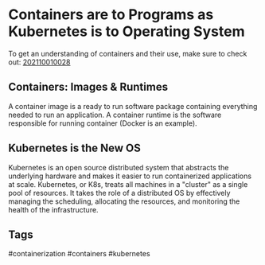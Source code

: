 # Containers are to Programs as Kubernetes is to Operating System
To get an understanding of containers and their use, make sure to check out:
[202110010028](../202110010028)

## Containers: Images & Runtimes
A container image is a ready to run software package containing everything
needed to run an application. A container runtime is the software responsible
for running container (Docker is an example).


## Kubernetes is the New OS
Kubernetes is an open source distributed system that abstracts the underlying
hardware and makes it easier to run containerized applications at scale. 
Kubernetes, or K8s, treats all machines in a "cluster" as a single pool of 
resources. It takes the role of a distributed OS by effectively managing the
scheduling, allocating the resources, and monitoring the health of the
infrastructure.

## Tags
#containerization #containers #kubernetes
